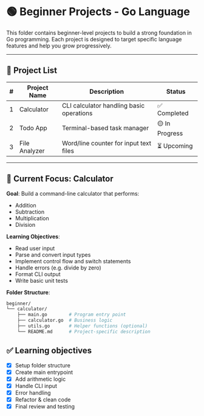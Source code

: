 # 🟢 Beginner Projects - Go Language

This folder contains beginner-level projects to build a strong foundation in Go programming. Each project is designed to target specific language features and help you grow progressively.

---

## 📌 Project List

| #  | Project Name   | Description                                  | Status          |
|----|----------------|----------------------------------------------|-----------------|
| 1  | Calculator     | CLI calculator handling basic operations      | ✅ Completed    |
| 2  | Todo App       | Terminal-based task manager                   | 🟡 In Progress  |
| 3  | File Analyzer  | Word/line counter for input text files        | ⏳ Upcoming     |

---

## 🔧 Current Focus: Calculator

**Goal**: Build a command-line calculator that performs:

- Addition
- Subtraction
- Multiplication
- Division

**Learning Objectives**:

- Read user input
- Parse and convert input types
- Implement control flow and switch statements
- Handle errors (e.g. divide by zero)
- Format CLI output
- Write basic unit tests

**Folder Structure**:

```bash
beginner/
└── calculator/
    ├── main.go        # Program entry point
    ├── calculator.go  # Business logic
    ├── utils.go       # Helper functions (optional)
    └── README.md      # Project-specific description
```


## ✅ Learning objectives

- [x] Setup folder structure
- [x] Create main entrypoint
- [x] Add arithmetic logic
- [x] Handle CLI input
- [x] Error handling
- [x] Refactor & clean code
- [x] Final review and testing
